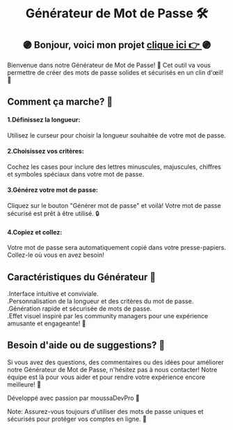 
<div align="center"><h1>Générateur de Mot de Passe 🛠️</h1></div>

## <div align="center">🟣 Bonjour, voici mon  projet [clique ici 👉 ](https://28121979.github.io/G-n-rateur-de-MDP/) 🟣</div>

Bienvenue dans notre Générateur de Mot de Passe! 🎉 Cet outil va vous permettre de créer des mots de passe solides et sécurisés en un clin d'œil! 💪

<h2>Comment ça marche? 🚀</h2>

<h4>1.Définissez la longueur:</h4> Utilisez le curseur pour choisir la longueur souhaitée de votre mot de passe.

<h4>2.Choisissez vos critères:</h4> Cochez les cases pour inclure des lettres minuscules, majuscules, chiffres et symboles spéciaux dans votre mot de passe.

<h4>3.Générez votre mot de passe:</h4> Cliquez sur le bouton "Générer mot de passe" et voilà! Votre mot de passe sécurisé est prêt à être utilisé. 🔒

<h4>4.Copiez et collez:</h4> Votre mot de passe sera automatiquement copié dans votre presse-papiers. Collez-le où vous en avez besoin!

<h2>Caractéristiques du Générateur 🌟</h2>

.Interface intuitive et conviviale.<br>
.Personnalisation de la longueur et des critères du mot de passe.<br>
.Génération rapide et sécurisée de mots de passe.<br>
.Effet visuel inspiré par les community managers pour une expérience amusante et engageante! 🎨

<h2>Besoin d'aide ou de suggestions? 🤔</h2>

Si vous avez des questions, des commentaires ou des idées pour améliorer notre Générateur de Mot de Passe, n'hésitez pas à nous contacter! Notre équipe est là pour vous aider et pour rendre votre expérience encore meilleure! 💌

Développé avec passion par moussaDevPro 💼

Note: Assurez-vous toujours d'utiliser des mots de passe uniques et sécurisés pour protéger vos comptes en ligne. 🔐